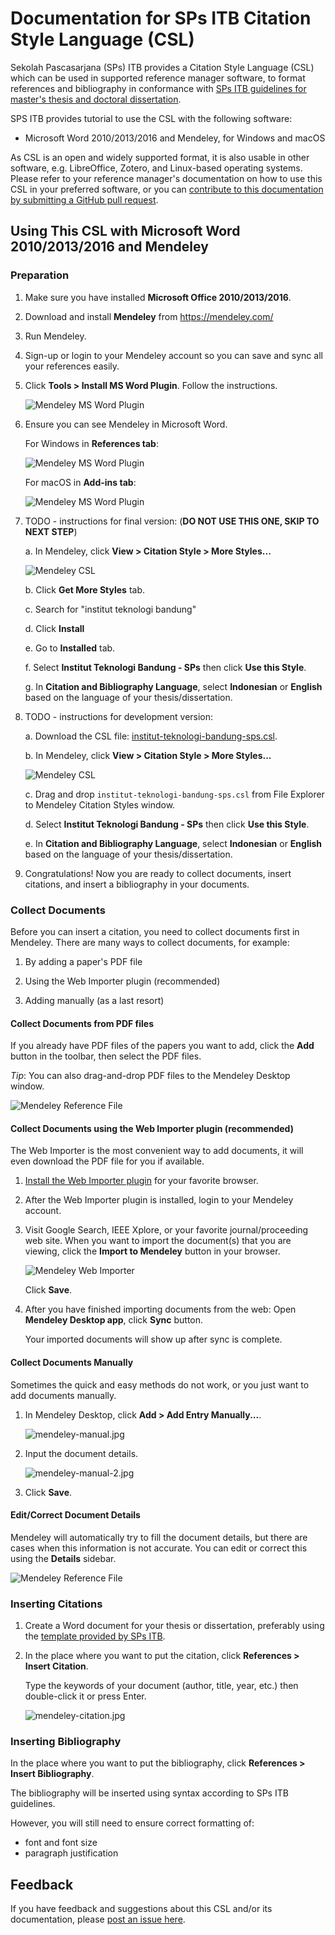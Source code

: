 # Documentation for SPs ITB Citation Style Language (CSL)

Sekolah Pascasarjana (SPs) ITB provides a Citation Style Language (CSL) which can be used in supported reference manager software, to format references and bibliography in conformance with [SPs ITB guidelines for master's thesis and doctoral dissertation](http://www.sps.itb.ac.id/in/pedoman-tesis-dan-disertasi/).

SPS ITB provides tutorial to use the CSL with the following software:

* Microsoft Word 2010/2013/2016 and Mendeley, for Windows and macOS

As CSL is an open and widely supported format, it is also usable in other software, e.g. LibreOffice, Zotero, and Linux-based operating systems. Please refer to your reference manager's documentation on how to use this CSL in your preferred software, or you can [contribute to this documentation by submitting a GitHub pull request](https://github.com/itb-sps/csl).

## Using This CSL with Microsoft Word 2010/2013/2016 and Mendeley

### Preparation

1. Make sure you have installed **Microsoft Office 2010/2013/2016**.

2. Download and install **Mendeley** from https://mendeley.com/

3. Run Mendeley.

4. Sign-up or login to your Mendeley account so you can save and sync all your references easily.

5. Click **Tools > Install MS Word Plugin**. Follow the instructions.

   ![Mendeley MS Word Plugin](mendeley-ms-word-plugin.jpg)

6. Ensure you can see Mendeley in Microsoft Word.

   For Windows in **References tab**:

   ![Mendeley MS Word Plugin](mendeley-ms-word-plugin-windows.jpg)

   For macOS in **Add-ins tab**:

   ![Mendeley MS Word Plugin](mendeley-ms-word-plugin-macos.jpg)

7. TODO - instructions for final version: (**DO NOT USE THIS ONE, SKIP TO NEXT STEP**)

   a. In Mendeley, click **View > Citation Style > More Styles...**

      ![Mendeley CSL](mendeley-csl-01.jpg)

   b. Click **Get More Styles** tab.

   c. Search for "institut teknologi bandung"

   d. Click **Install**

   e. Go to **Installed** tab.

   f. Select **Institut Teknologi Bandung - SPs** then click **Use this Style**.

   g. In **Citation and Bibliography Language**, select **Indonesian** or **English** based on the language of your thesis/dissertation.

8. TODO - instructions for development version: 

   a. Download the CSL file: [institut-teknologi-bandung-sps.csl](https://raw.githubusercontent.com/ceefour/styles/itb-sps/institut-teknologi-bandung-sps.csl).

   b. In Mendeley, click **View > Citation Style > More Styles...**

      ![Mendeley CSL](mendeley-csl-01.jpg)

   c. Drag and drop `institut-teknologi-bandung-sps.csl` from File Explorer to Mendeley Citation Styles window.

   d. Select **Institut Teknologi Bandung - SPs** then click **Use this Style**.

   e. In **Citation and Bibliography Language**, select **Indonesian** or **English** based on the language of your thesis/dissertation.

9. Congratulations! Now you are ready to collect documents, insert citations, and insert a bibliography in your documents.

### Collect Documents

Before you can insert a citation, you need to collect documents first in Mendeley. There are many ways to collect documents, for example:

1. By adding a paper's PDF file

2. Using the Web Importer plugin (recommended)

3. Adding manually (as a last resort)

#### Collect Documents from PDF files

If you already have PDF files of the papers you want to add, click the **Add** button in the toolbar, then select the PDF files.

_Tip_: You can also drag-and-drop PDF files to the Mendeley Desktop window.

![Mendeley Reference File](mendeley-ref-file.jpg)

#### Collect Documents using the Web Importer plugin (recommended)

The Web Importer is the most convenient way to add documents, it will even download the PDF file for you if available.

1. [Install the Web Importer plugin](https://www.mendeley.com/reference-management/web-importer) for your favorite browser.

2. After the Web Importer plugin is installed, login to your Mendeley account.

3. Visit Google Search, IEEE Xplore, or your favorite journal/proceeding web site. When you want to import the document(s) that you are viewing, click the **Import to Mendeley** button in your browser.

   ![Mendeley Web Importer](mendeley-web-importer.jpg)

   Click **Save**.

4. After you have finished importing documents from the web: Open **Mendeley Desktop app**, click **Sync** button.

   Your imported documents will show up after sync is complete.

#### Collect Documents Manually

Sometimes the quick and easy methods do not work, or you just want to add documents manually.

1. In Mendeley Desktop, click **Add > Add Entry Manually...**.

   ![mendeley-manual.jpg](mendeley-manual.jpg)

2. Input the document details.

   ![mendeley-manual-2.jpg](mendeley-manual-2.jpg)

3. Click **Save**.

#### Edit/Correct Document Details

Mendeley will automatically try to fill the document details, but there are cases when this information is not accurate. You can edit or correct this using the **Details** sidebar.

![Mendeley Reference File](mendeley-ref-details.jpg)

### Inserting Citations

1. Create a Word document for your thesis or dissertation, preferably using the [template provided by SPs ITB](http://www.sps.itb.ac.id/in/pedoman-tesis-dan-disertasi/).

2. In the place where you want to put the citation, click **References > Insert Citation**.

   Type the keywords of your document (author, title, year, etc.) then double-click it or press Enter.

   ![mendeley-citation.jpg](mendeley-citation.jpg)

### Inserting Bibliography

In the place where you want to put the bibliography, click **References > Insert Bibliography**.

The bibliography will be inserted using syntax according to SPs ITB guidelines.

However, you will still need to ensure correct formatting of:

* font and font size
* paragraph justification

## Feedback

If you have feedback and suggestions about this CSL and/or its documentation, please [post an issue here](https://github.com/itb-sps/csl/issues).
